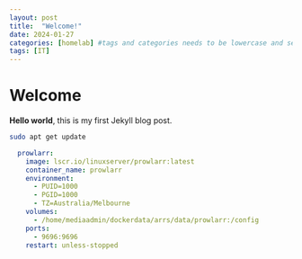 ```yaml
---
layout: post
title:  "Welcome!"
date: 2024-01-27
categories: [homelab] #tags and categories needs to be lowercase and separated by commas
tags: [IT]
---
```


# Welcome

**Hello world**, this is my first Jekyll blog post.

```bash
sudo apt get update
```

```yaml
  prowlarr:
    image: lscr.io/linuxserver/prowlarr:latest
    container_name: prowlarr
    environment:
      - PUID=1000
      - PGID=1000
      - TZ=Australia/Melbourne
    volumes:
      - /home/mediaadmin/dockerdata/arrs/data/prowlarr:/config
    ports:
      - 9696:9696
    restart: unless-stopped
```
